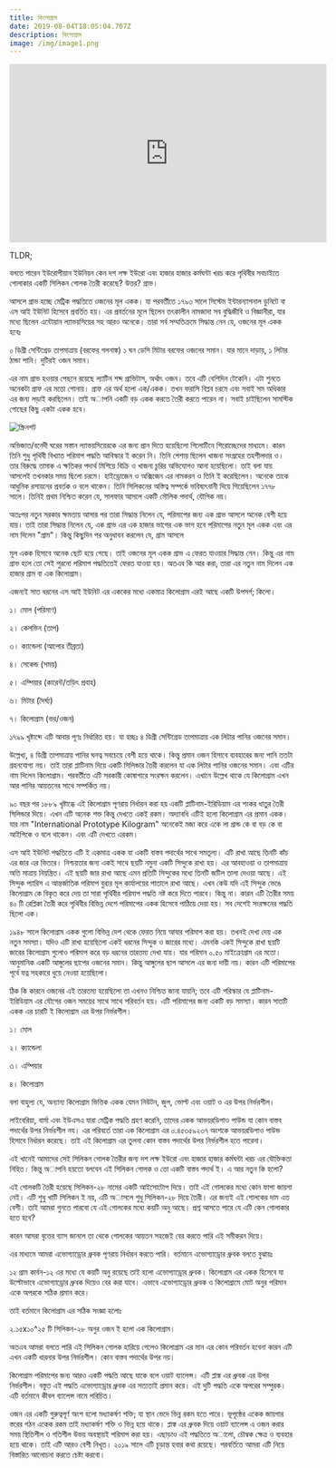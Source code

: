 ```yaml
---
title: কিলোগ্রাম
date: 2019-08-04T18:05:04.707Z
description: কিলোগ্রাম
image: /img/image1.png
---
```

<iframe width="560" height="315" src="https://www.youtube-nocookie.com/embed/hehJWFi--lw" frameborder="0" allow="accelerometer; autoplay; encrypted-media; gyroscope; picture-in-picture" allowfullscreen></iframe>

TLDR;

বলতে পারেন ইউরোপীয়ান ইউনিয়ন কেন দশ লক্ষ ইউরো এবং হাজার হাজার কর্মঘন্টা খরচ করে পৃথিবীর সবচাইতে গোলাকার একটি সিলিকন গোলক তৈরী করেছে? উত্তর? গ্রাভ।

আসলে গ্রাভ হচ্ছে মেট্রিক পদ্ধতিতে ওজনের মূল একক। যা পরবর্তীতে ১৭৯৩ সালে সিস্টেম ইন্টারন‍্যাশনাল ডুনিটে বা এস আই ইউনিট হিসেবে প্রবর্তিত হয়। এর প্রবর্তনের মূলে ছিলেন তৎকালীন নামজাদা সব বুদ্ধিজীবি ও বিজ্ঞানীরা, যার মধ‍্যে ছিলেন এন্টোয়ান ল‍্যাভয়সিয়ের সহ আরও অনেকে। তারা সর্ব সম্মতিক্রমে সিদ্ধান্ত নেন যে, ওজনের মূল একক হবেঃ

০ ডিগ্রী সেন্টিগ্রেড তাপমাত্রায় (বরফের গলনাঙ্ক) ১ ঘন ডেসি মিটার বরফের ওজনের সমান। যার মানে দাড়ায়, ১ লিটার ঠান্ডা পানি। দুটিরই ওজন সমান।

এর নাম গ্রাভ হওয়ার পেছনে রয়েছে ল‍্যাটিন শব্দ গ্রাভিটাস, অর্থাৎ ওজন। তবে এটি বেশিদিন টেকেনি। এটা শুনতে অনেকটা গ্রাফ এর মতো শোনায়। গ্রাফ এর অর্থ হলো এক/একক। তখন ফরাসি বিপ্লব চরমে এবং সবাই সম অধিকার এর জন‍্য লড়াই করছিলেন। তাই অাপনি একটি বড় একক করতে তৈরী করতে পারেন না। সবাই চাইছিলেন সামস্টিক গোছের কিছু একটা একক হবে।

![স্ক্রিনশট](/img/image5.jpg "স্ক্রিনশট")

অভিজাত/বনেদী ঘরের সস্তান ল‍্যাভয়সিয়েরকে এর জন‍্য প্রান দিতে হয়েছিলো গিলোটিনে শিরোচ্ছেদের মাধ‍্যমে। কারন তিনি শুধু পৃথিবী বিখ‍্যাত পরিমাপ পদ্ধতি আবিস্কার ই করেন নি। তিনি পেশায় ছিলেন খাজনা সংগ্রহের তহশীলদার ও। তার বিরুদ্ধে তামাক এ ক্ষতিকর পদার্থ মিশিয়ে বিক্রি ও খাজনা চুরির অভিযোগও আনা হয়েছিলো। তাই বলা যায় আসলেই তখনকার সময় ছিলো চরমে। হাইড্রোজেন ও অক্সিজেন এর নামকরন ও তিনি ই করেছিলেন। অনেকে তাকে আধুনিক রসায়নের প্রবর্তক ও বলে থাকেন। তিনি সিলিকনের অস্তিত্ব সম্পর্কে ভবিষ‍্যৎবানী দিয়ে গিয়েছিলেন ১৭৭৮ সালে। তিনিই প্রথম নিশ্চিত করেন যে, সালফার আসলে একটি মৌলিক পদার্থ, যৌগিক নয়।

অতঃপর নতুন সরকার ক্ষমতায় আসার পর তারা সিদ্ধান্ত নিলেন যে, পরিমাপের জন‍্য এক গ্রাভ আসলে অনেক বেশী হয়ে যায়। তাই তারা সিদ্ধান্ত নিলেন যে,  এক গ্রাভ এর এক হাজার ভাগের এক ভাগ হবে পরিমাপের নতুন মূল একক এবং এর নাম দিলেন "গ্রাম"। কিন্তু কিছুদিন পর অনুধাবন করলেন যে, গ্রাম আসলে

মূল একক হিসাবে অনেক ছোট হয়ে গেছে। তাই ওজনের মূল একক গ্রাভ এ ফেরত যাওয়ার সিদ্ধান্ত নেন। কিন্তু এর নাম গ্রাভ হলে তো সেই পুরনো পরিমাপ পদ্ধতিতেই ফেরত যাওয়া হয়। অতএব কি আর করা, তারা এর নতুন নাম দিলেন এক হাজার গ্রাম বা এক কিলোগ্রাম।

এজন‍্যই সাত ধরনের এস আই ইউনিট এর এককের মধ‍্যে একমাত্র কিলোগ্রাম এরই আছে একটি উপসর্গ; কিলো।

১। মোল (পরিমাণ)

২। কেলভিন (তাপ)

৩। ক‍্যান্ডেলা (আলোর তীব্রতা)

৪। সেকেন্ড (সময়)

৫। এম্পিয়ার (কারেন্ট/তড়িৎ প্রবাহ)

৬। মিটার (দৈর্ঘ‍্য)

৭। কিলোগ্রাম (ভর/ওজন)

১৭৯৯ খৃষ্টাব্দে এটি আবার পূণঃ নির্ধারিত হয়। যা হচ্ছঃ ৪ ডিগ্রী সেন্টিগ্রেড তাপমাত্রায় এক লিটার পানির ওজনের সমান। 

উল্লেখ‍্য, ৪ ডিগ্রী তাপমাত্রায় পানির ঘনত্ব সবচেয়ে বেশী হয়ে থাকে। কিন্তু প্রমান ওজন হিসাবে ব‍্যবহারের জন‍্য পানি ততটা গ্রহনযোগ‍্য নয়। তাই তারা প্লাটিনাম দিয়ে একটি সিলিন্ডার তৈরী করলেন যা এক লিটার পানির ওজনের সমান। এবং এটির নাম দিলেন কিলোগ্রাম। পরবর্তীতে এটি সরকারী কোষাগারে সংরক্ষন করলেন। এখানে উল্লেখ থাকে যে কিলোগ্রাম এখন আর পানির আয়তনের সাথে সম্পর্কিত নয়।

৯০ বছর পর ১৮৮৯ খৃষ্টাব্ধে এই কিলোগ্রাম পূণরায় নির্ধারন করা হয় একটি প্লাটিনাম-ইরিডিয়াম এর শংকর ধাতুর তৈরী সিলিন্ডার দিয়ে। এখন এটি অনেক শক্ত কিন্তু দেখতে একই রকম। অদ‍্যাবধি এটিই হলো কিলোগ্রাম এর প্রমান একক। যার নাম "International Prototype Kilogram" অনেকেই মজা করে একে লা গ্রান্ড কে বা বড় কে বা আইপিকে ও বলে থাকেন। এবং এটি দেখতে এরকম।

এস আই ইউনিট পদ্ধতিতে এটি ই একমাত্র একক যা একটি বাস্তব পদার্থের সাথে সমতূল‍্য। এটি রাখা আছে তিনটি কাঁচ এর জার এর ভিতরে। নিশ্চয়তার জন‍্য একই সাথে ছয়টি নমুনা একটি সিন্দুকে রাখা হয়। এর আবহাওয়া ও তাপমাত্রায় অতি মাত্রায় নিয়ন্ত্রিত। এই ছয়টি জার রাখা আছে এমন প্রতিটি সিন্দুকের মধ‍্যে তিনটি জটিল তালা দেওয়া আছে। এই সিন্দুক প‍্যারিস এ আন্তর্জাতিক পরিমাপ বুর‍্যর মূল কার্যালয়ের পাতালে রাখা আছে। এখন কেউ যদি এই সিন্দুক ভেঙে কিলোগ্রাম কে বিকৃত করে দেয় তা সারা পৃথিবীর পরিমাপ পদ্ধতি নষ্ট করে দিতে পারবে। কিন্তু না। কারন এটি তৈরীর সময় ৪০ টি রেপ্লিকা তৈরী করে পৃথিবীর বিভিন্ন দেশে পরিমাপের একক হিসেবে পাঠিয়ে দেয়া হয়। সব দেশেই সংরক্ষনের পদ্ধতি ছিলো এক।

১৯৪৮ সালে কিলোগ্রাম একক গুলো বিভিন্ন দেশ থেকে ফেরত নিয়ে আবার পরিমাপ করা হয়। তখনই দেখা দেয় এক নতুন সমস‍্যা। যদিও এটি রাখা হয়েছিলো একই ধরনের সিন্দুক ও জারের মধ‍্যে। এমনকি একই সিন্দুকে রাখা ছয়টি জারের কিলোগ্রাম গুলোও পরিমাপ করে বড় ধরনের তারতম‍্য দেখা যায়। যার পরিমান ০.৫০ মাইক্রোগ্রাম এর মতো। আনুমানিক একটি আঙ্গুলের ছাপের ওজনের সমান। কিন্তু আঙ্গুলের ছাপ আসলে এর জন‍্য দায়ী নয়। কারন এটি পরিমাপের পূর্বে যত্ন সহকারে ধুয়ে নেওয়া হয়েছিলো।

ঠিক কি কারনে ওজনের এই তারতম‍্য হয়েছিলো তা এখনও নিশ্চিত জানা যায়নি; তবে এটি পরিস্কার যে প্লাটিনাম-ইরিডিয়াম এর যৌগের ওজন সময়ের সাথে সাথে পরিবর্তন হয়। এটি পরিমাপের জন‍্য একটি বড় সমস‍্যা। কারন সাতটি একক এর চারটি ই কিলোগ্রাম এর উপর নির্ভরশীল।

১। মোল

২। ক‍্যান্ডেলা

৩। এম্পিয়ার

৪। কিলোগ্রাম

বলা বাহুল‍্য যে, অন‍্যান‍্য কিলোগ্রাম ভিত্তিক একক যেমন নিউটন, জুল, ভোল্ট এবং ওয়াট ও এর উপর নির্ভরশীল।

লাইবেরিয়া, বার্মা এবং ইউএসএ যারা মেট্রিক পদ্ধতি গ্রহণ করেনি, তাদের একক আভয়রডিপাও পাউন্ড যা কোন বাস্তব পদার্থের উপর নির্ভরশীল নয। এর পরিবর্তে তারা এক কিলোগ্রাম এর ০.৪৫৩৫৯২৩৭ অংশকে আভয়রডিপাও পাউন্ড হিসাবে নির্ধারন করেছে। তাই এই কিলোগ্রাম এর তুলনা কোন বাস্তব পদার্থের উপর নির্ভরশীল হতে পারেনা।

এই খানেই আমাদের সেই সিলিকন গোলক তৈরীর জন‍্য দশ লক্ষ ইউরো এবং হাজার হাজার কর্মঘন্টা খরচ এর যৌক্তিকতা নিহিত। কিন্তু অাপনি হয়তো বলবেন এই সিলিকন গোলক ও তো একটি বাস্তব পদার্থ ই। এ আর নতুন কি হলো?

এই গোলকটি তৈরী হয়েছে সিলিকন-২৮ নামের একটি আইসোটোপ দিয়ে। তাই এই গোলকের মধ‍্যে কোন ফাপা জায়গা নেই। এটি শুধু খাটি সিলিকন ই নয়, এটি অাসলে শুধু সিলিকন-২৮ দিয়ে তৈরী। এর জন‍্যই এই গোলকের দাম এত বেশী। তাই আমরা গুনতে পারবো যে এই গোলকের মধ‍্যে কয়টি অনু আছে। প্রশ্ন আসতে পারে যে এটি কেন গোলাকার হতে হবে?

কারন আমরা বৃত্তের ব‍্যাস জানলে তা থেকে গোলকের আয়তন সহজেই বের করতে পারি এই সমীকরন দিয়ে। 

এর মাধ‍্যমে আমরা এভোগ‍্যাড্রোর ধ্রুবক পূণরায় নির্ধারন করতে পারি। বর্তমানে এভোগ‍্যাড্রোর ধ্রুবক বলতে বুঝায়ঃ

১২ গ্রাম কার্বন-১২ এর মধ‍্যে যে কয়টি অনু রয়েছে তাই হলো এভোগ‍্যাড্রোর ধ্রুবক। কিলোগ্রাম এর একক হিসেবে যা উল্টোভাবে এভোগ‍্যাড্রোর ধ্রুবক দিয়েও বের করা যাবে। এভাবে এভোগ‍্যাড্রোর ধ্রুবক ও কিলোগ্রামে মোট অনুর পরিমান একে অপরকে সঠিক প্রমান করে।

তাই বর্তমানে কিলোগ্রাম এর সঠিক সংজ্ঞা হলোঃ

২.১৫x১০^২৫ টি সিলিকন-২৮ অনুর ওজন ই হলো এক কিলোগ্রাম।

অতএব আমরা বলতে পারি এই সিলিকন গোলক হারিয়ে গেলেও কিলোগ্রাম এর মান এর কোন পরিবর্তন হবেনা কারন এটি এখন একটি ধারনার উপর নির্ভরশীল। কোন বাস্তব পদার্থের উপর নয়।

কিলোগ্রাম পরিমাপের জন‍্য আরও একটি পদ্ধতি আছে যাকে বলে ওয়াট ব‍্যালেন্স। এটি প্লাঙ্ক এর ধ্রুবক এর উপর নির্ভরশীল। বস্তুত এই পদ্ধতি এভোগ‍্যাড্রোর ধ্রুবক এর সত‍্যতাই প্রমান করে। এই দুটি পদ্ধতি একে অপরের সম্পুরক। এটি বর্তমানে কীবল ব‍্যালেন্স নামে পরিচিত।

ওজন এর একটি গুরুত্বপূর্ণ অংশ হলো মধ‍্যাকর্ষণ শক্তি; যা স্থান ভেদে ভিন্ন রকম হতে পারে। ভূপৃষ্ঠের একেক জায়গার স্তরের গঠন একেক রকম তাই মধ‍্যাকর্ষণ শক্তি ও ভিন্ন হয়ে থাকে। প্লাঙ্ক এর ধ্রুবক দিয়ে ওয়াট ব‍্যালেন্স এ ওজন করার সময় স্থিতিশীল ও গতিশীল উভয় অবস্থায়ই পরিমাপ করা হয়। এছাড়াও এই পদ্ধতিতে অালো, চৌম্বক ক্ষেত্র ও ব‍্যবহার হয়ে থাকে। তাই এটি আরও বেশী নিখূত। ২০১৯ সালে এটি চূড়ান্ত হবার কথা রয়েছে। পরবর্তিতে আমরা এটি নিয়ে বিস্তারিত আলোচনা করতে চেষ্টা করবো।
